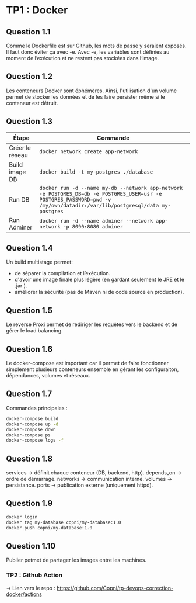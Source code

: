 # TP1 : Docker
## Question 1.1
Comme le Dockerfile est sur Github, les mots de passe y seraient exposés. Il faut donc éviter ça avec -e. Avec -e, les variables sont définies au moment de l’exécution et ne restent pas stockées dans l’image.
## Question 1.2
Les conteneurs Docker sont éphémères. Ainsi, l'utilisation d'un volume permet de stocker les données et de les faire persister même si le conteneur est détruit.
## Question 1.3
| Étape           | Commande                                                                                                                                                                   |
| --------------- | -------------------------------------------------------------------------------------------------------------------------------------------------------------------------- |
| Créer le réseau | `docker network create app-network`                                                                                                                                        |
| Build image DB  | `docker build -t my-postgres ./database`                                                                                                                                   |
| Run DB          | `docker run -d --name my-db --network app-network -e POSTGRES_DB=db -e POSTGRES_USER=usr -e POSTGRES_PASSWORD=pwd -v /my/own/datadir:/var/lib/postgresql/data my-postgres` |
| Run Adminer     | `docker run -d --name adminer --network app-network -p 8090:8080 adminer`                                                                                                  |
## Question 1.4
Un build multistage permet:
- de séparer la compilation et l’exécution.
- d'avoir une image finale plus légère (en gardant seulement le JRE et le .jar ).
- améliorer la sécurité (pas de Maven ni de code source en production).
## Question 1.5
Le reverse Proxi permet de rediriger les requêtes vers le backend et de gérer le load balancing.
## Question 1.6
Le docker-compose est important car il permet de faire fonctionner simplement plusieurs conteneurs ensemble en gérant les configuraiton, dépendances, volumes et réseaux.
## Question 1.7
Commandes principales :
```bash
docker-compose build
docker-compose up -d
docker-compose down
docker-compose ps
docker-compose logs -f
```
## Question 1.8
services → définit chaque conteneur (DB, backend, http).
depends_on → ordre de démarrage.
networks → communication interne.
volumes → persistance.
ports → publication externe (uniquement httpd).
## Question 1.9
```bash
docker login
docker tag my-database copni/my-database:1.0
docker push copni/my-database:1.0
```
## Question 1.10
Publier petmet de partager les images entre les machines.
### TP2 : Github Action
-> Lien vers le repo : https://github.com/Copni/tp-devops-correction-docker/actions


